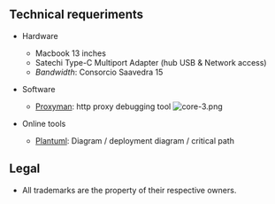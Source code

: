 ## Technical requeriments ##

* Hardware
     - Macbook 13 inches
     - Satechi Type-C Multiport Adapter (hub USB & Network access)
     - _Bandwidth_: Consorcio Saavedra 15
* Software
     - [Proxyman](https://proxyman.app/): http proxy debugging tool
     ![core-3.png](https://bitbucket.org/repo/5qRy4oR/images/1630626106-core-3.png)

* Online tools
     - [Plantuml](http://www.plantuml.com/plantuml/uml/):  Diagram / deployment diagram / critical path 
     
## Legal ##

* All trademarks are the property of their respective owners.
